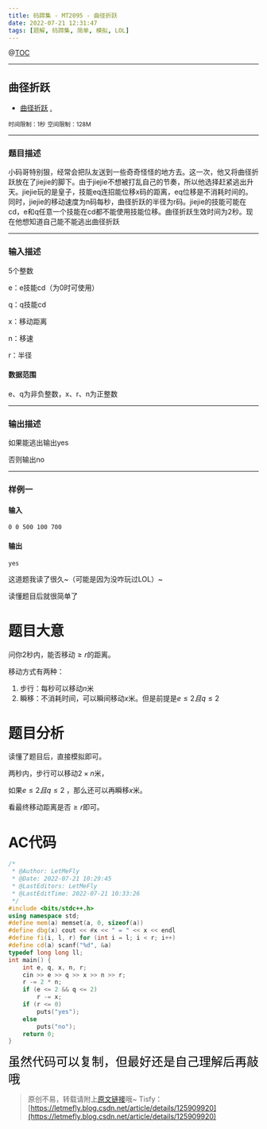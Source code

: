 ```yaml
---
title: 码蹄集 - MT2095 - 曲径折跃
date: 2022-07-21 12:31:47
tags: [题解, 码蹄集, 简单, 模拟, LOL]
---
```


@[TOC](传送门)


---


## 曲径折跃
+ <a href="https://matiji.net/exam/brushquestion/95/3181/1DC60EA6DF83A333301CFFE1407FBA59"> 曲径折跃</a> <a href="https://matiji.net/exam/dohomework/1284/2">.</a>

<small>时间限制：1秒</small>
<small>空间限制：128M</small>



---



### 题目描述

小码哥特别狠，经常会把队友送到一些奇奇怪怪的地方去。这一次，他又将曲径折跃放在了jiejie的脚下。由于jiejie不想被打乱自己的节奏，所以他选择赶紧逃出升天。jiejie玩的是皇子，技能eq连招能位移x码的距离，eq位移是不消耗时间的。同时，jiejie的移动速度为n码每秒，曲径折跃的半径为r码。jiejie的技能可能在cd，e和q任意一个技能在cd都不能使用技能位移。曲径折跃生效时间为2秒。现在他想知道自己能不能逃出曲径折跃
​


---

### 输入描述


5个整数

e：e技能cd（为0时可使用）

q：q技能cd

x：移动距离

n：移速

r：半径

#### 数据范围

e、q为非负整数，x、r、n为正整数

---


### 输出描述

如果能逃出输出yes

否则输出no



---


### 样例一

#### 输入

```
0 0 500 100 700
```

#### 输出

```
yes
```





这道题我读了很久~（可能是因为没咋玩过LOL）~

读懂题目后就很简单了

# 题目大意

问你$2$秒内，能否移动$\geq r$的距离。

移动方式有两种：

1. 步行：每秒可以移动$n$米
2. 瞬移：不消耗时间，可以瞬间移动$x$米。但是前提是$e\leq 2且q\leq 2$ 

# 题目分析

读懂了题目后，直接模拟即可。

两秒内，步行可以移动$2\times n$米，

如果$e\leq 2且q\leq 2$ ，那么还可以再瞬移$x$米。

看最终移动距离是否$\geq r$即可。

# AC代码

```cpp
/*
 * @Author: LetMeFly
 * @Date: 2022-07-21 10:29:45
 * @LastEditors: LetMeFly
 * @LastEditTime: 2022-07-21 10:33:26
 */
#include <bits/stdc++.h>
using namespace std;
#define mem(a) memset(a, 0, sizeof(a))
#define dbg(x) cout << #x << " = " << x << endl
#define fi(i, l, r) for (int i = l; i < r; i++)
#define cd(a) scanf("%d", &a)
typedef long long ll;
int main() {
    int e, q, x, n, r;
    cin >> e >> q >> x >> n >> r;
    r -= 2 * n;
    if (e <= 2 && q <= 2)
        r -= x;
    if (r <= 0)
        puts("yes");
    else
        puts("no");
    return 0;
}
```

<font color="black" face="楷体" size="5px">虽然代码可以复制，但最好还是自己理解后再敲哦</font>

<!-- <font color="black" face="楷体" size="5px">每周提前更新菁英班周赛题解，点关注，不迷路</font> -->

>原创不易，转载请附上[原文链接](https://leetcode.letmefly.xyz/2022/07/21/MaTiJi%20-%20MT2095%20-%20%E6%9B%B2%E5%BE%84%E6%8A%98%E8%B7%83/)哦~
>Tisfy：[https://letmefly.blog.csdn.net/article/details/125909920](https://letmefly.blog.csdn.net/article/details/125909920)